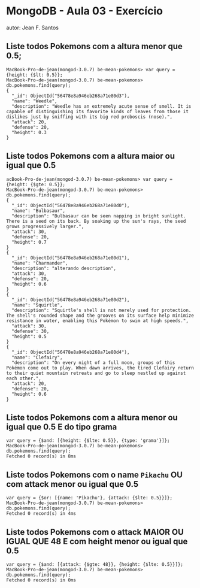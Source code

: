 # MongoDB - Aula 03 - Exercício
autor: Jean F. Santos

## Liste todos Pokemons com a altura **menor que** 0.5;
```
MacBook-Pro-de-jean(mongod-3.0.7) be-mean-pokemons> var query = {height: {$lt: 0.5}};
MacBook-Pro-de-jean(mongod-3.0.7) be-mean-pokemons> db.pokemons.find(query);
{
  "_id": ObjectId("56478e8a946eb268a71e80d3"),
  "name": "Weedle",
  "description": "Weedle has an extremely acute sense of smell. It is capable of distinguishing its favorite kinds of leaves from those it dislikes just by sniffing with its big red proboscis (nose).",
  "attack": 20,
  "defense": 20,
  "height": 0.3
}
```

## Liste todos Pokemons com a altura **maior ou igual que** 0.5
```
acBook-Pro-de-jean(mongod-3.0.7) be-mean-pokemons> var query = {height: {$gte: 0.5}};
MacBook-Pro-de-jean(mongod-3.0.7) be-mean-pokemons> db.pokemons.find(query);
{
  "_id": ObjectId("56478e8a946eb268a71e80d0"),
  "name": "Bulbasaur",
  "description": "Bulbasaur can be seen napping in bright sunlight. There is a seed on its back. By soaking up the sun's rays, the seed grows progressively larger.",
  "attack": 30,
  "defense": 20,
  "height": 0.7
}
{
  "_id": ObjectId("56478e8a946eb268a71e80d1"),
  "name": "Charmander",
  "description": "alterando description",
  "attack": 30,
  "defense": 20,
  "height": 0.6
}
{
  "_id": ObjectId("56478e8a946eb268a71e80d2"),
  "name": "Squirtle",
  "description": "Squirtle's shell is not merely used for protection. The shell's rounded shape and the grooves on its surface help minimize resistance in water, enabling this Pokémon to swim at high speeds.",
  "attack": 30,
  "defense": 30,
  "height": 0.5
}
{
  "_id": ObjectId("56478e8a946eb268a71e80d4"),
  "name": "Clefairy",
  "description": "On every night of a full moon, groups of this Pokémon come out to play. When dawn arrives, the tired Clefairy return to their quiet mountain retreats and go to sleep nestled up against each other.",
  "attack": 20,
  "defense": 20,
  "height": 0.6
}
```

## Liste todos Pokemons com a altura **menor ou igual que** 0.5 **E** do tipo grama
```
var query = {$and: [{height: {$lte: 0.5}}, {type: 'grama'}]};
MacBook-Pro-de-jean(mongod-3.0.7) be-mean-pokemons> db.pokemons.find(query);
Fetched 0 record(s) in 8ms
```

## Liste todos Pokemons com o name `Pikachu` **OU** com attack **menor ou igual que** 0.5
```
var query = {$or: [{name: 'Pikachu'}, {attack: {$lte: 0.5}}]};
MacBook-Pro-de-jean(mongod-3.0.7) be-mean-pokemons> db.pokemons.find(query);
Fetched 0 record(s) in 4ms
```

## Liste todos Pokemons com o attack **MAIOR OU IGUAL QUE** 48 **E** com  height **menor ou igual que** 0.5
```
var query = {$and: [{attack: {$gte: 48}}, {height: {$lte: 0.5}}]};
MacBook-Pro-de-jean(mongod-3.0.7) be-mean-pokemons> db.pokemons.find(query);
Fetched 0 record(s) in 0ms
```
